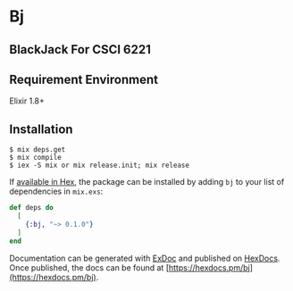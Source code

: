 # Bj

## BlackJack For CSCI 6221

## Requirement Environment

Elixir 1.8+

## Installation
```directly run in terminal:
$ mix deps.get
$ mix compile
$ iex -S mix or mix release.init; mix release
```

If [available in Hex](https://hex.pm/docs/publish), the package can be installed
by adding `bj` to your list of dependencies in `mix.exs`:

```elixir
def deps do
  [
    {:bj, "~> 0.1.0"}
  ]
end
```

Documentation can be generated with [ExDoc](https://github.com/elixir-lang/ex_doc)
and published on [HexDocs](https://hexdocs.pm). Once published, the docs can
be found at [https://hexdocs.pm/bj](https://hexdocs.pm/bj).


